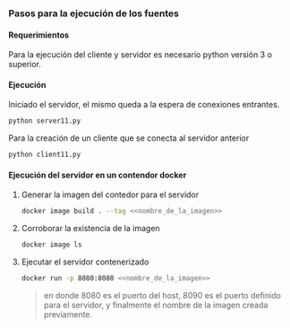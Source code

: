 ### Pasos para la ejecución de los fuentes

#### Requerimientos

Para la ejecución del cliente y servidor es necesario python versión 3 o superior.

#### Ejecución 

Iniciado el servidor, el mismo queda a la espera de conexiones entrantes.

```sh
python server11.py 
```

Para la creación de un cliente que se conecta al servidor anterior

```sh
python client11.py
```



#### Ejecución del servidor en un contendor docker

1. Generar la imagen del contedor para el servidor 

   ```sh
   docker image build . --tag <<nombre_de_la_imagen>>
   ```

2. Corroborar la existencia de la imagen

   ```sh
   docker image ls
   ```

3. Ejecutar el servidor contenerizado

   ```sh
   docker run -p 8080:8080 <<nombre_de_la_imagen>>
   ```
      
   > en donde 8080 es el puerto del host, 
   > 8090 es el puerto definido para el servidor, 
   > y finalmente el nombre de la imagen creada previamente.
 